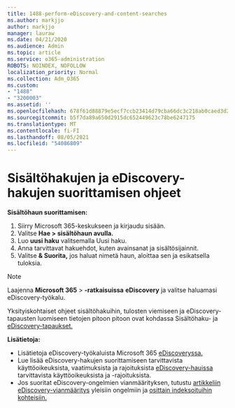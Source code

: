```yaml
---
title: 1488-perform-eDiscovery-and-content-searches
ms.author: markjjo
author: markjjo
manager: lauraw
ms.date: 04/21/2020
ms.audience: Admin
ms.topic: article
ms.service: o365-administration
ROBOTS: NOINDEX, NOFOLLOW
localization_priority: Normal
ms.collection: Adm_O365
ms.custom:
- "1488"
- "3200003"
ms.assetid: ''
ms.openlocfilehash: 678f61d88879e5ecf7ccb23414d79cba66dc3c218ab0caed3d2957d863e0596b
ms.sourcegitcommit: b5f7da89a650d2915dc652449623c78be6247175
ms.translationtype: MT
ms.contentlocale: fi-FI
ms.lasthandoff: 08/05/2021
ms.locfileid: "54086809"
---
```

# <a name="how-to-perform-content-searches-and-ediscovery-searches"></a>Sisältöhakujen ja eDiscovery-hakujen suorittamisen ohjeet

**Sisältöhaun suorittamisen:**

1. Siirry Microsoft 365-keskukseen ja kirjaudu sisään.
2. Valitse **Hae > sisältöhaun avulla.**
3. Luo **uusi haku** valitsemalla Uusi haku.
4. Anna tarvittavat hakuehdot, kuten avainsanat ja sisältösijainnit.
5. Valitse **& Suorita,** jos haluat nimetä haun, aloittaa sen ja esikatsella tuloksia.

> [!NOTE]
> Laajenna **Microsoft 365**  >  **-ratkaisuissa** **eDiscovery** ja valitse haluamasi eDiscovery-työkalu.

Yksityiskohtaiset ohjeet sisältöhakuihin, tulosten viemiseen ja eDiscovery-tapausten [](/microsoft-365/compliance/content-search) luomiseen tietojen pitoon pitoon ovat kohdassa Sisältöhaku- ja [eDiscovery-tapaukset.](/microsoft-365/compliance/ediscovery-cases)

**Lisätietoja:**

- Lisätietoja eDiscovery-työkaluista Microsoft 365 [eDiscoveryssa.](/microsoft-365/compliance/ediscovery)
- Lue lisää eDiscovery-hakujen suorittamiseen tarvittavista käyttöoikeuksista, vaatimuksista ja rajoituksista [eDiscovery-hauissa](/microsoft-365/compliance/assign-ediscovery-permissions) tarvittavista käyttöoikeuksista ja -rajoituksista. [](/microsoft-365/compliance/limits-for-content-search)
- Jos suoritat eDiscovery-ongelmien vianmäärityksen, tutustu [artikkeliin eDiscovery-vianmääritys](/microsoft-365/compliance/ediscovery-troubleshooting-common-issues) yleisiin ongelmiin ja [osittain indeksoituihin kohteisiin.](/microsoft-365/compliance/investigating-partially-indexed-items-in-ediscovery)
